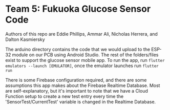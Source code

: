 # Team 5: Fukuoka Glucose Sensor Code

Authors of this repo are Eddie Phillips, Ammar Ali, Nicholas Herrera, and Dalton Kasmiersky

The arduino directory contains the code that we would upload to the ESP-32 module on our PCB using Android Studio. The rest of the folders/files exist to support the glucose sensor mobile app. To run the app, run `flutter emulators --launch [EMULATOR]`, once the emulator launches run `flutter run` 

There is some Firebase configuration required, and there are some assumptions this app makes about the Firebase Realtime Database. Most are self-explanatory, but it's important to note that we have a Cloud Function setup to create a new test entry every time the 'SensorTest/CurrentTest' variable is changed in the Realtime Database.
